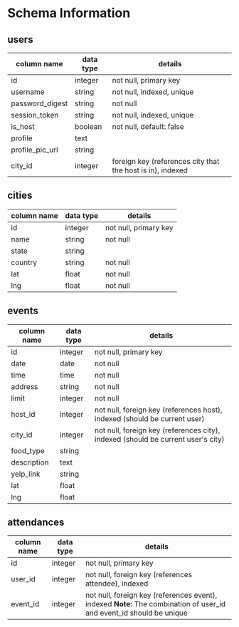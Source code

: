 # Schema Information

## users
column name     | data type | details
----------------|-----------|-----------------------
id              | integer   | not null, primary key
username        | string    | not null, indexed, unique
password_digest | string    | not null
session_token   | string    | not null, indexed, unique
is_host         | boolean   | not null, default: false
profile         | text      |
profile_pic_url | string    |
city_id         | integer   | foreign key (references city that the host is in), indexed

## cities
column name | data type | details
------------|-----------|-----------------------
id          | integer   | not null, primary key
name        | string    | not null
state       | string    |
country     | string    | not null
lat         | float     | not null
lng         | float     | not null

## events
column name | data type | details
------------|-----------|-----------------------
id          | integer   | not null, primary key
date        | date      | not null
time        | time      | not null
address    | string    | not null
limit       | integer   | not null
host_id     | integer   | not null, foreign key (references host), indexed (should be current user)
city_id     | integer   | not null, foreign key (references city), indexed (should be current user's city)
food_type   | string    |
description | text      |
yelp_link   | string    |
lat         | float     |
lng         | float     |

## attendances
column name | data type | details
------------|-----------|-----------------------
id          | integer   | not null, primary key
user_id     | integer   | not null, foreign key (references attendee), indexed
event_id    | integer   | not null, foreign key (references event), indexed **Note:** The combination of user_id and event_id should be unique

